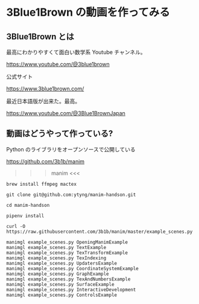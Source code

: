 # 3Blue1Brown の動画を作ってみる


## 3Blue1Brown とは

最高にわかりやすくて面白い数学系 Youtube チャンネル。

https://www.youtube.com/@3blue1brown

公式サイト

https://www.3blue1brown.com/


最近日本語版が出来た。最高。

https://www.youtube.com/@3Blue1BrownJapan


## 動画はどうやって作っている?

Python のライブラリをオープンソースで公開している

https://github.com/3b1b/manim

>>> manim <<<


```shell
brew install ffmpeg mactex

git clone git@github.com:ytyng/manim-handson.git

cd manim-handson

pipenv install

curl -O https://raw.githubusercontent.com/3b1b/manim/master/example_scenes.py

manimgl example_scenes.py OpeningManimExample
manimgl example_scenes.py TextExample
manimgl example_scenes.py TexTransformExample
manimgl example_scenes.py TexIndexing
manimgl example_scenes.py UpdatersExample
manimgl example_scenes.py CoordinateSystemExample
manimgl example_scenes.py GraphExample
manimgl example_scenes.py TexAndNumbersExample
manimgl example_scenes.py SurfaceExample
manimgl example_scenes.py InteractiveDevelopment
manimgl example_scenes.py ControlsExample
```


